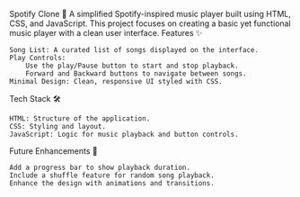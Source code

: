 Spotify Clone 🎵
A simplified Spotify-inspired music player built using HTML, CSS, and JavaScript. This project focuses on creating a basic yet functional music player with a clean user interface.
Features ✨

    Song List: A curated list of songs displayed on the interface.
    Play Controls:
        Use the play/Pause button to start and stop playback.
        Forward and Backward buttons to navigate between songs.
    Minimal Design: Clean, responsive UI styled with CSS.

Tech Stack 🛠️

    HTML: Structure of the application.
    CSS: Styling and layout.
    JavaScript: Logic for music playback and button controls.

Future Enhancements 🚀

    Add a progress bar to show playback duration.
    Include a shuffle feature for random song playback.
    Enhance the design with animations and transitions.
